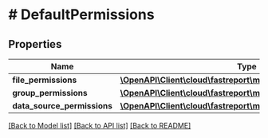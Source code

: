 # # DefaultPermissions

## Properties

Name | Type | Description | Notes
------------ | ------------- | ------------- | -------------
**file_permissions** | [**\OpenAPI\Client\cloud\fastreport\model\FilePermissions**](FilePermissions.md) |  | [optional]
**group_permissions** | [**\OpenAPI\Client\cloud\fastreport\model\GroupPermissions**](GroupPermissions.md) |  | [optional]
**data_source_permissions** | [**\OpenAPI\Client\cloud\fastreport\model\DataSourcePermissions**](DataSourcePermissions.md) |  | [optional]

[[Back to Model list]](../../README.md#models) [[Back to API list]](../../README.md#endpoints) [[Back to README]](../../README.md)
